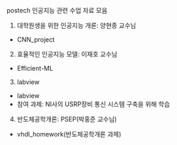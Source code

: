 postech 인공지능 관련 수업 자료 모음
1. 대학원생을 위한 인공지능 개론: 양현종 교수님
- CNN_project

2. 효율적인 인공지능 모델: 이재호 교수님
 - Efficient-ML

3. labview
- labview
- 참여 과제: NI사의 USRP장비 통신 시스템 구축을 위해 학습

4. 반도체공학개론: PSEP(박홍준 교수님)
- vhdl_homework(반도체공학개론 과제)
